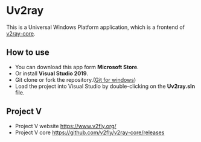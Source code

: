 # Uv2ray
This is a Universal Windows Platform application, which is a frontend of [v2ray-core](https://github.com/v2fly/v2ray-core/releases).
## How to use
+ You can download this app form **Microsoft Store**.
+ Or install **Visual Studio 2019**.
+ Git clone or fork the repository.([Git for windows](https://windows.github.com/))
+ Load the project into Visual Studio by double-clicking on the **Uv2ray.sln** file.
## Project V
+ Project V website https://www.v2fly.org/
+ Project V core https://github.com/v2fly/v2ray-core/releases
